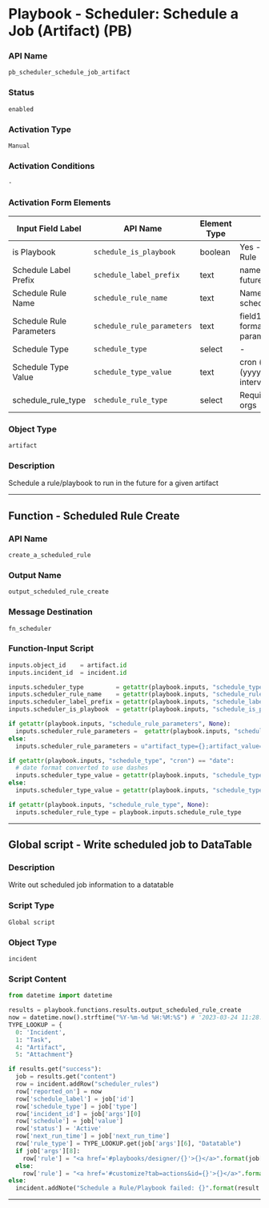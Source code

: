 <!--
    DO NOT MANUALLY EDIT THIS FILE
    THIS FILE IS AUTOMATICALLY GENERATED WITH resilient-sdk codegen
    Generated with resilient-sdk v51.0.2.2.1096
-->

# Playbook - Scheduler: Schedule a Job (Artifact) (PB)

### API Name
`pb_scheduler_schedule_job_artifact`

### Status
`enabled`

### Activation Type
`Manual`

### Activation Conditions
`-`

### Activation Form Elements
| Input Field Label | API Name | Element Type | Tooltip | Requirement |
| ----------------- | -------- | ------------ | ------- | ----------- |
| is Playbook | `schedule_is_playbook` | boolean | Yes - Playbook, No - Rule | Always |
| Schedule Label Prefix | `schedule_label_prefix` | text | name of schedule for future reference | Always |
| Schedule Rule Name | `schedule_rule_name` | text | Name of Rule to schedule | Always |
| Schedule Rule Parameters | `schedule_rule_parameters` | text | field1=value;field2=value format of optional rule parameters | Optional |
| Schedule Type | `schedule_type` | select | - | Optional |
| Schedule Type Value | `schedule_type_value` | text | cron (* 5 * * *); date (yyyy/mm/dd hh:mm:ss) ; interval (10m) | Always |
| schedule_rule_type | `schedule_rule_type` | select | Required for MSSP child orgs | Optional |

### Object Type
`artifact`

### Description
Schedule a rule/playbook to run in the future for a given artifact


---
## Function - Scheduled Rule Create

### API Name
`create_a_scheduled_rule`

### Output Name
`output_scheduled_rule_create`

### Message Destination
`fn_scheduler`

### Function-Input Script
```python
inputs.object_id    = artifact.id
inputs.incident_id  = incident.id

inputs.scheduler_type         = getattr(playbook.inputs, "schedule_type", "cron")
inputs.scheduler_rule_name    = getattr(playbook.inputs, "schedule_rule_name", None)
inputs.scheduler_label_prefix = getattr(playbook.inputs, "schedule_label_prefix", None)
inputs.scheduler_is_playbook  = getattr(playbook.inputs, "schedule_is_playbook", False)

if getattr(playbook.inputs, "schedule_rule_parameters", None):
  inputs.scheduler_rule_parameters =  getattr(playbook.inputs, "schedule_rule_parameters", "") + u";artifact_type={};artifact_value={}".format(artifact.type, artifact.value)
else:
  inputs.scheduler_rule_parameters = u"artifact_type={};artifact_value={}".format(artifact.type, artifact.value)

if getattr(playbook.inputs, "schedule_type", "cron") == "date":
  # date format converted to use dashes
  inputs.scheduler_type_value = getattr(playbook.inputs, "schedule_type_value", "").replace("/", "-")
else:
  inputs.scheduler_type_value = getattr(playbook.inputs, "schedule_type_value", "")

if getattr(playbook.inputs, "schedule_rule_type", None):
  inputs.scheduler_rule_type = playbook.inputs.schedule_rule_type
```

---

## Global script - Write scheduled job to DataTable

### Description
Write out scheduled job information to a datatable

### Script Type
`Global script`

### Object Type
`incident`

### Script Content
```python
from datetime import datetime

results = playbook.functions.results.output_scheduled_rule_create
now = datetime.now().strftime("%Y-%m-%d %H:%M:%S") # '2023-03-24 11:28:34'
TYPE_LOOKUP = {
  0: 'Incident',
  1: "Task",
  4: "Artifact",
  5: "Attachment"}

if results.get("success"):
  job = results.get("content")
  row = incident.addRow("scheduler_rules")
  row['reported_on'] = now
  row['schedule_label'] = job['id']
  row['schedule_type'] = job['type']
  row['incident_id'] = job['args'][0]
  row['schedule'] = job['value']
  row['status'] = 'Active'
  row['next_run_time'] = job['next_run_time']
  row['rule_type'] = TYPE_LOOKUP.get(job['args'][6], "Datatable")
  if job['args'][8]:
    row['rule'] = "<a href='#playbooks/designer/{}'>{}</a>".format(job['args'][5], job['args'][4])
  else:
    row['rule'] = "<a href='#customize?tab=actions&id={}'>{}</a>".format(job['args'][5], job['args'][4])
else:
  incident.addNote("Schedule a Rule/Playbook failed: {}".format(result.get("reason")))
```

---

